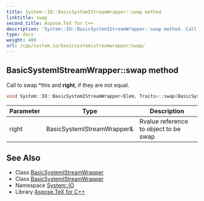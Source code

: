 ```yaml
---
title: System::IO::BasicSystemIStreamWrapper::swap method
linktitle: swap
second_title: Aspose.TeX for C++
description: 'System::IO::BasicSystemIStreamWrapper::swap method. Call to swap *this and right, if they are not equal in C++.'
type: docs
weight: 400
url: /cpp/system.io/basicsystemistreamwrapper/swap/
---
```

## BasicSystemIStreamWrapper::swap method


Call to swap *this and **right**, if they are not equal.

```cpp
void System::IO::BasicSystemIStreamWrapper<Elem, Traits>::swap(BasicSystemIStreamWrapper &right)
```


| Parameter | Type | Description |
| --- | --- | --- |
| right | BasicSystemIStreamWrapper\& | Rvalue reference to object to be swap |

## See Also

* Class [BasicSystemIStreamWrapper](../)
* Class [BasicSystemIStreamWrapper](../)
* Namespace [System::IO](../../)
* Library [Aspose.TeX for C++](../../../)
